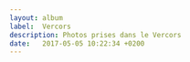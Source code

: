 ```yaml
---
layout: album
label:  Vercors
description: Photos prises dans le Vercors
date:   2017-05-05 10:22:34 +0200
---
```


